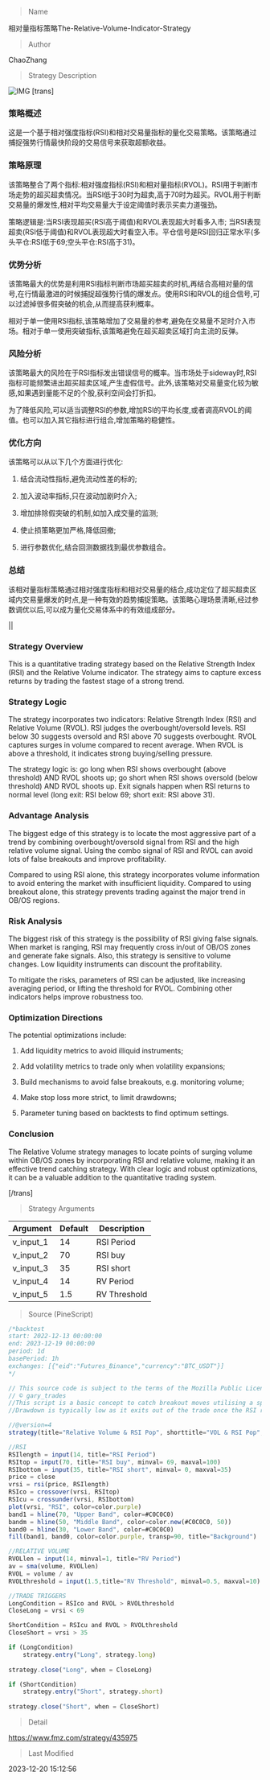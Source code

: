 
> Name

相对量指标策略The-Relative-Volume-Indicator-Strategy

> Author

ChaoZhang

> Strategy Description

![IMG](https://www.fmz.com/upload/asset/6f34d614e599f38d13.png)
 [trans]
### 策略概述 ###

这是一个基于相对强度指标(RSI)和相对交易量指标的量化交易策略。该策略通过捕捉强势行情最快阶段的交易信号来获取超额收益。

### 策略原理 ###

该策略整合了两个指标:相对强度指标(RSI)和相对量指标(RVOL)。RSI用于判断市场走势的超买超卖情况。当RSI低于30时为超卖,高于70时为超买。RVOL用于判断交易量的爆发性,相对平均交易量大于设定阈值时表示买卖力道强劲。

策略逻辑是:当RSI表现超买(RSI高于阈值)和RVOL表现超大时看多入市; 当RSI表现超卖(RSI低于阈值)和RVOL表现超大时看空入市。平仓信号是RSI回归正常水平(多头平仓:RSI低于69;空头平仓:RSI高于31)。

### 优势分析 ###

该策略最大的优势是利用RSI指标判断市场超买超卖的时机,再结合高相对量的信号,在行情最激进的时候捕捉超强势行情的爆发点。使用RSI和RVOL的组合信号,可以过滤掉很多假突破的机会,从而提高获利概率。

相对于单一使用RSI指标,该策略增加了交易量的参考,避免在交易量不足时介入市场。相对于单一使用突破指标,该策略避免在超买超卖区域打向主流的反弹。

### 风险分析 ###

该策略最大的风险在于RSI指标发出错误信号的概率。当市场处于sideway时,RSI指标可能频繁进出超买超卖区域,产生虚假信号。此外,该策略对交易量变化较为敏感,如果遇到量能不足的个股,获利空间会打折扣。

为了降低风险,可以适当调整RSI的参数,增加RSI的平均长度,或者调高RVOL的阈值。也可以加入其它指标进行组合,增加策略的稳健性。

### 优化方向 ###

该策略可以从以下几个方面进行优化:

1. 结合流动性指标,避免流动性差的标的;

2. 加入波动率指标,只在波动加剧时介入;

3. 增加排除假突破的机制,如加入成交量的监测;

4. 使止损策略更加严格,降低回撤;

5. 进行参数优化,结合回测数据找到最优参数组合。

### 总结 ###

该相对量指标策略通过相对强度指标和相对交易量的结合,成功定位了超买超卖区域内交易量爆发的时点,是一种有效的趋势捕捉策略。该策略心理场景清晰,经过参数调优以后,可以成为量化交易体系中的有效组成部分。

||

### Strategy Overview ###
This is a quantitative trading strategy based on the Relative Strength Index (RSI) and the Relative Volume indicator. The strategy aims to capture excess returns by trading the fastest stage of a strong trend.

### Strategy Logic ### 
The strategy incorporates two indicators: Relative Strength Index (RSI) and Relative Volume (RVOL). RSI judges the overbought/oversold levels. RSI below 30 suggests oversold and RSI above 70 suggests overbought. RVOL captures surges in volume compared to recent average. When RVOL is above a threshold, it indicates strong buying/selling pressure.

The strategy logic is: go long when RSI shows overbought (above threshold) AND RVOL shoots up; go short when RSI shows oversold (below threshold) AND RVOL shoots up. Exit signals happen when RSI returns to normal level (long exit: RSI below 69; short exit: RSI above 31).

### Advantage Analysis ###
The biggest edge of this strategy is to locate the most aggressive part of a trend by combining overbought/oversold signal from RSI and the high relative volume signal. Using the combo signal of RSI and RVOL can avoid lots of false breakouts and improve profitability. 

Compared to using RSI alone, this strategy incorporates volume information to avoid entering the market with insufficient liquidity. Compared to using breakout alone, this strategy prevents trading against the major trend in OB/OS regions.

### Risk Analysis ###
The biggest risk of this strategy is the possibility of RSI giving false signals. When market is ranging, RSI may frequently cross in/out of OB/OS zones and generate fake signals. Also, this strategy is sensitive to volume changes. Low liquidity instruments can discount the profitability. 

To mitigate the risks, parameters of RSI can be adjusted, like increasing averaging period, or lifting the threshold for RVOL. Combining other indicators helps improve robustness too.

### Optimization Directions ###
The potential optimizations include:

1. Add liquidity metrics to avoid illiquid instruments;  

2. Add volatility metrics to trade only when volatility expansions;

3. Build mechanisms to avoid false breakouts, e.g. monitoring volume;

4. Make stop loss more strict, to limit drawdowns;

5. Parameter tuning based on backtests to find optimum settings.

### Conclusion ###
The Relative Volume strategy manages to locate points of surging volume within OB/OS zones by incorporating RSI and relative volume, making it an effective trend catching strategy. With clear logic and robust optimizations, it can be a valuable addition to the quantitative trading system.

[/trans]

> Strategy Arguments



|Argument|Default|Description|
|----|----|----|
|v_input_1|14|RSI Period|
|v_input_2|70|RSI buy|
|v_input_3|35|RSI short|
|v_input_4|14|RV Period|
|v_input_5|1.5|RV Threshold|


> Source (PineScript)

``` javascript
/*backtest
start: 2022-12-13 00:00:00
end: 2023-12-19 00:00:00
period: 1d
basePeriod: 1h
exchanges: [{"eid":"Futures_Binance","currency":"BTC_USDT"}]
*/

// This source code is subject to the terms of the Mozilla Public License 2.0 at https://mozilla.org/MPL/2.0/
// © gary_trades
//This script is a basic concept to catch breakout moves utilising a spike in relative volume when the RSI is high (for longs) or when the RSI is low (for shorts).
//Drawdown is typically low as it exits out of the trade once the RSI returns back to "normal levels".

//@version=4
strategy(title="Relative Volume & RSI Pop", shorttitle="VOL & RSI Pop", overlay=false, precision=2, margin_long=100, margin_short=100)

//RSI
RSIlength = input(14, title="RSI Period")
RSItop = input(70, title="RSI buy", minval= 69, maxval=100)
RSIbottom = input(35, title="RSI short", minval= 0, maxval=35)
price = close
vrsi = rsi(price, RSIlength)
RSIco = crossover(vrsi, RSItop)
RSIcu = crossunder(vrsi, RSIbottom)
plot(vrsi, "RSI", color=color.purple)
band1 = hline(70, "Upper Band", color=#C0C0C0)
bandm = hline(50, "Middle Band", color=color.new(#C0C0C0, 50))
band0 = hline(30, "Lower Band", color=#C0C0C0)
fill(band1, band0, color=color.purple, transp=90, title="Background")

//RELATIVE VOLUME
RVOLlen = input(14, minval=1, title="RV Period")
av = sma(volume, RVOLlen)
RVOL = volume / av
RVOLthreshold = input(1.5,title="RV Threshold", minval=0.5, maxval=10)

//TRADE TRIGGERS
LongCondition = RSIco and RVOL > RVOLthreshold
CloseLong = vrsi < 69

ShortCondition = RSIcu and RVOL > RVOLthreshold
CloseShort = vrsi > 35

if (LongCondition)
    strategy.entry("Long", strategy.long)
    
strategy.close("Long", when = CloseLong)    

if (ShortCondition)
    strategy.entry("Short", strategy.short)
    
strategy.close("Short", when = CloseShort)   

```

> Detail

https://www.fmz.com/strategy/435975

> Last Modified

2023-12-20 15:12:56
